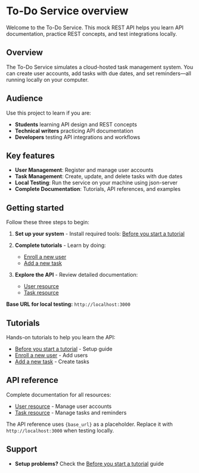 # To-Do Service overview

Welcome to the To-Do Service. This mock REST API helps you learn API
documentation, practice REST concepts, and test integrations locally.

## Overview

The To-Do Service simulates a cloud-hosted task management system. You can
create user accounts, add tasks with due dates, and set reminders—all
running locally on your computer.

## Audience

Use this project to learn if you are:

- **Students** learning API design and REST concepts
- **Technical writers** practicing API documentation
- **Developers** testing API integrations and workflows

## Key features

- **User Management**: Register and manage user accounts
- **Task Management**: Create, update, and delete tasks with due dates
- **Local Testing**: Run the service on your machine using json-server
- **Complete Documentation**: Tutorials, API references, and examples

## Getting started

Follow these three steps to begin:

1. **Set up your system** - Install required tools:
   [Before you start a tutorial](before-you-start-a-tutorial.md)

2. **Complete tutorials** - Learn by doing:
   - [Enroll a new user](tutorials/enroll-a-new-user.md)
   - [Add a new task](tutorials/add-a-new-task.md)

3. **Explore the API** - Review detailed documentation:
   - [User resource](api/user.md)
   - [Task resource](api/task.md)

**Base URL for local testing:** `http://localhost:3000`

## Tutorials

Hands-on tutorials to help you learn the API:

- [Before you start a tutorial](before-you-start-a-tutorial.md) - Setup
guide
- [Enroll a new user](tutorials/enroll-a-new-user.md) - Add users
- [Add a new task](tutorials/add-a-new-task.md) - Create tasks

## API reference

Complete documentation for all resources:

- [User resource](api/user.md) - Manage user accounts
- [Task resource](api/task.md) - Manage tasks and reminders

The API reference uses `{base_url}` as a placeholder. Replace it with
`http://localhost:3000` when testing locally.

## Support

- **Setup problems?** Check the
[Before you start a tutorial](before-you-start-a-tutorial.md) guide
